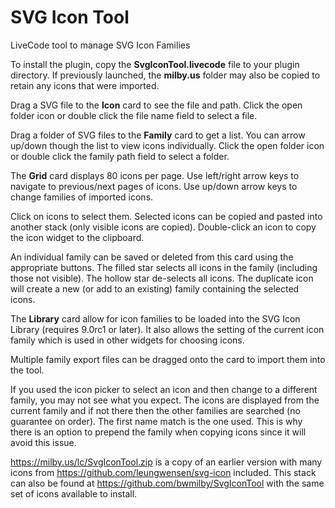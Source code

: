 # SVG Icon Tool

LiveCode tool to manage SVG Icon Families

To install the plugin, copy the **SvgIconTool.livecode** file to your plugin directory.  If previously launched, the **milby.us** folder may also be copied to retain any icons that were imported.

Drag a SVG file to the **Icon** card to see the file and path.  Click the open folder icon or double click the file name field to select a file.

Drag a folder of SVG files to the **Family** card to get a list.  You can arrow up/down though the list to view icons individually.  Click the open folder icon or double click the family path field to select a folder.

The **Grid** card displays 80 icons per page.  Use left/right arrow keys to navigate to previous/next pages of icons.  Use up/down arrow keys to change families of imported icons.

Click on icons to select them.  Selected icons can be copied and pasted into another stack (only visible icons are copied).  Double-click an icon to copy the icon widget to the clipboard.

An individual family can be saved or deleted from this card using the appropriate buttons.  The filled star selects all icons in the family (including those not visible).  The hollow star de-selects all icons.  The duplicate icon will create a new (or add to an existing) family containing the selected icons.

The **Library** card allow for icon families to be loaded into the SVG Icon Library (requires 9.0rc1 or later).  It also allows the setting of the current icon family which is used in other widgets for choosing icons.

Multiple family export files can be dragged onto the card to import them into the tool.

If you used the icon picker to select an icon and then change to a different family, you may not see what you expect.  The icons are displayed from the current family and if not there then the other families are searched (no guarantee on order).  The first name match is the one used.  This is why there is an option to prepend the family when copying icons since it will avoid this issue.

https://milby.us/lc/SvgIconTool.zip is a copy of an earlier version with many icons from https://github.com/leungwensen/svg-icon included.  This stack can also be found at https://github.com/bwmilby/SvgIconTool with the same set of icons available to install.